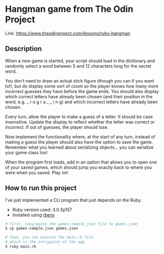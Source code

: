 # Hangman game from The Odin Project

Link: https://www.theodinproject.com/lessons/ruby-hangman

## Description

When a new game is started, your script should load in the dictionary and randomly select a word between 5 and 12 characters long for the secret word.

You don’t need to draw an actual stick figure (though you can if you want to!), but do display some sort of count so the player knows how many more incorrect guesses they have before the game ends. You should also display which correct letters have already been chosen (and their position in the word, e.g. _ r o g r a _ _ i n g) and which incorrect letters have already been chosen.

Every turn, allow the player to make a guess of a letter. It should be case insensitive. Update the display to reflect whether the letter was correct or incorrect. If out of guesses, the player should lose.

Now implement the functionality where, at the start of any turn, instead of making a guess the player should also have the option to save the game. Remember what you learned about serializing objects… you can serialize your game class too!

When the program first loads, add in an option that allows you to open one of your saved games, which should jump you exactly back to where you were when you saved. Play on!

## How to run this project

I've just implemented a CLI program that just depends on the Ruby.

* Ruby version used: 3.0.3p157
* Installed using [rbenv](https://github.com/rbenv/rbenv)

```sh
# first, copy/paste the games-sample.json file to games.json
$ cp games-sample.json games.json

# then, you can execute the main.rb file
# which is the entrypoint of the app
$ ruby main.rb
```